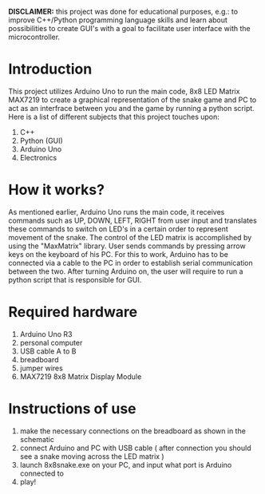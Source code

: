 **DISCLAIMER:** this project was done for educational purposes, e.g.: to improve C++/Python programming language skills and learn about possibilities to create GUI's with a goal to facilitate user interface with the microcontroller.

# Introduction
This project utilizes Arduino Uno to run the main code, 8x8 LED Matrix MAX7219 to create a graphical representation of the snake game and PC to act as an interfrace between you and the game by running a python script. Here is a list of different subjects that this project touches upon:
1. C++
2. Python (GUI)
3. Arduino Uno
4. Electronics

# How it works?
As mentioned earlier, Arduino Uno runs the main code, it receives commands such as UP, DOWN, LEFT, RIGHT from user input and translates these commands to switch on LED's in a certain order to represent movement of the snake. The control of the LED matrix is accomplished by using the "MaxMatrix" library. User sends commands by pressing arrow keys on the keyboard of his PC. For this to work, Arduino has to be connected via a cable to the PC in order to establish serial communication between the two. After turning Arduino on, the user will require to run a python script that is responsible for GUI.


# Required hardware
1. Arduino Uno R3
2. personal computer
3. USB cable A to B
4. breadboard
5. jumper wires
6. MAX7219 8x8 Matrix Display Module

# Instructions of use
1. make the necessary connections on the breadboard as shown in the schematic
2. connect Arduino and PC with USB cable ( after connection you should see a snake moving across the LED matrix )
3. launch 8x8snake.exe on your PC, and input what port is Arduino connected to
4. play!
